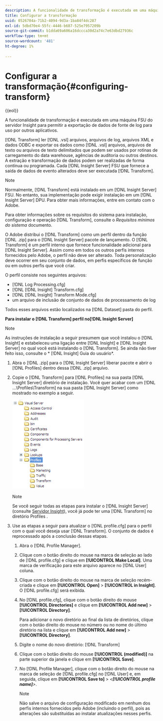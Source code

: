 ```yaml
---
description: A funcionalidade de transformação é executada em uma máquina FSU do servidor Insight para permitir a exportação de dados de fonte de log para uso por outros aplicativos.
title: Configurar a transformação
uuid: 0526704a-71b2-4094-9d3a-1ba84f4dc287
exl-id: 5dbd70e4-55fc-4446-b687-525e7957209b
source-git-commit: b1dda69a606a16dccca30d2a74c7e63dbd27936c
workflow-type: tm+mt
source-wordcount: '481'
ht-degree: 1%

---
```


# Configurar a transformação{#configuring-transform}

{{eol}}

A funcionalidade de transformação é executada em uma máquina FSU do servidor Insight para permitir a exportação de dados de fonte de log para uso por outros aplicativos.

[!DNL Transform] ler [!DNL .vsl] arquivos, arquivos de log, arquivos XML e dados ODBC e exportar os dados como [!DNL .vsl] arquivos, arquivos de texto ou arquivos de texto delimitados que podem ser usados por rotinas de carregamento do data warehouse, agências de auditoria ou outros destinos. A extração e transformação de dados podem ser realizadas de forma contínua ou programada. Cada [!DNL Insight Server] FSU que fornece a saída de dados de evento alterados deve ser executada [!DNL Transform].

>[!NOTE]
>
>Normalmente, [!DNL Transform] está instalado em um [!DNL Insight Server] FSU. No entanto, sua implementação pode exigir instalação em um [!DNL Insight Server] DPU. Para obter mais informações, entre em contato com o Adobe.

Para obter informações sobre os requisitos do sistema para instalação, configuração e operação [!DNL Transform], consulte o *Requisitos mínimos do sistema* documento.

O Adobe distribui o [!DNL Transform] como um perfil dentro da função [!DNL .zip] para o [!DNL Insight Server] pacote de lançamento. O [!DNL Transform] é um perfil interno que fornece funcionalidade adicional para [!DNL Insight Server]. Assim como em todos os outros perfis internos fornecidos pelo Adobe, o perfil não deve ser alterado. Toda personalização deve ocorrer em seu conjunto de dados, em perfis específicos de função ou em outros perfis que você criar.

O perfil consiste nos seguintes arquivos:

* [!DNL Log Processing.cfg]
* [!DNL [!DNL Insight] Transform.cfg]
* [!DNL [!DNL Insight] Transform Mode.cfg]
* um arquivo de inclusão de conjunto de dados de processamento de log

Todos esses arquivos estão localizados na [!DNL Dataset] pasta do perfil.

**Para instalar o [!DNL Transform] perfil no[!DNL Insight Server]**

>[!NOTE]
>
>As instruções de instalação a seguir presumem que você instalou o [!DNL Insight] e estabeleceu uma ligação entre [!DNL Insight] e [!DNL Insight Server] no qual você está instalando o [!DNL Transform]. Se ainda não tiver feito isso, consulte o * [!DNL Insight] Guia do usuário*.

1. Abra o [!DNL .zip] para o [!DNL Insight Server] liberar pacote e abrir o [!DNL Profiles] dentro dessa [!DNL .zip] arquivo.
1. Copie o [!DNL Transform] para [!DNL Profiles] na sua pasta [!DNL Insight Server] diretório de instalação. Você quer acabar com um [!DNL ...\Profiles\Transform] na sua pasta [!DNL Insight Server] como mostrado no exemplo a seguir.

   ![Informações da etapa](assets/win_installTransformProfile.png)

   >[!NOTE]
   >
   >Se você seguir todas as etapas para instalar o [!DNL Insight Server] (consulte [Servidor Insight](../../../home/c-inst-svr/c-msr-server/c-msr-server.md)), você já pode ter uma [!DNL Transform] no diretório Profiles .

1. Use as etapas a seguir para atualizar o [!DNL profile.cfg] para o perfil com o qual você deseja usar [!DNL Transform]. O conjunto de dados é reprocessado após a conclusão dessas etapas.

   1. Abra o [!DNL Profile Manager].
   1. Clique com o botão direito do mouse na marca de seleção ao lado de [!DNL profile.cfg] e clique em **[!UICONTROL Make Local]**. Uma marca de verificação para este arquivo aparece no [!DNL User] coluna.

   1. Clique com o botão direito do mouse na marca de seleção recém-criada e clique em **[!UICONTROL Open]** > **[!UICONTROL in Insight]**. O [!DNL profile.cfg] será exibida.

   1. No [!DNL profile.cfg], clique com o botão direito do mouse **[!UICONTROL Directories]** e clique em **[!UICONTROL Add new]** > **[!UICONTROL Directory]**.

      Para adicionar o novo diretório ao final da lista de diretórios, clique com o botão direito do mouse no número ou no nome do último diretório na lista e clique em **[!UICONTROL Add new]** > **[!UICONTROL Directory]**.

   1. Digite o nome do novo diretório: [!DNL Transform]
   1. Clique com o botão direito do mouse **[!UICONTROL (modified)]** na parte superior da janela e clique em **[!UICONTROL Save]**.

   1. No [!DNL Profile Manager], clique com o botão direito do mouse na marca de seleção de [!DNL profile.cfg] no [!DNL User] e, em seguida, clique em **[!UICONTROL Save to]** > *&lt;**[!UICONTROL profile name]**>*.

      >[!NOTE]
      >
      >Não salve o arquivo de configuração modificado em nenhum dos perfis internos fornecidos pelo Adobe (incluindo o perfil), pois as alterações são substituídas ao instalar atualizações nesses perfis.
